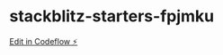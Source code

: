 # stackblitz-starters-fpjmku

[Edit in Codeflow ⚡️](https://stackblitz.com/~/github.com/RamandeepSidhu/stackblitz-starters-fpjmku)